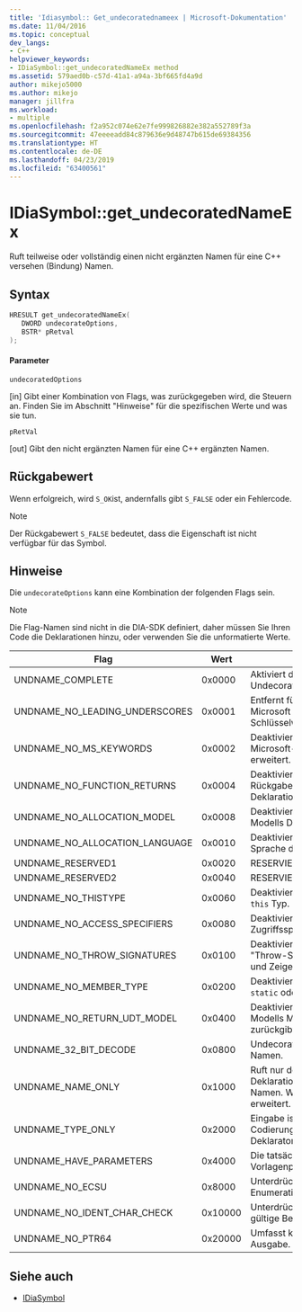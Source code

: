```yaml
---
title: 'Idiasymbol:: Get_undecoratednameex | Microsoft-Dokumentation'
ms.date: 11/04/2016
ms.topic: conceptual
dev_langs:
- C++
helpviewer_keywords:
- IDiaSymbol::get_undecoratedNameEx method
ms.assetid: 579aed0b-c57d-41a1-a94a-3bf665fd4a9d
author: mikejo5000
ms.author: mikejo
manager: jillfra
ms.workload:
- multiple
ms.openlocfilehash: f2a952c074e62e7fe999826882e382a552789f3a
ms.sourcegitcommit: 47eeeeadd84c879636e9d48747b615de69384356
ms.translationtype: HT
ms.contentlocale: de-DE
ms.lasthandoff: 04/23/2019
ms.locfileid: "63400561"
---
```

# <a name="idiasymbolgetundecoratednameex"></a>IDiaSymbol::get_undecoratedNameEx
Ruft teilweise oder vollständig einen nicht ergänzten Namen für eine C++ versehen (Bindung) Namen.

## <a name="syntax"></a>Syntax

```C++
HRESULT get_undecoratedNameEx( 
   DWORD undecorateOptions,
   BSTR* pRetval
);
```

#### <a name="parameters"></a>Parameter
 `undecoratedOptions`

[in] Gibt einer Kombination von Flags, was zurückgegeben wird, die Steuern an. Finden Sie im Abschnitt "Hinweise" für die spezifischen Werte und was sie tun.

 `pRetVal`

[out] Gibt den nicht ergänzten Namen für eine C++ ergänzten Namen.

## <a name="return-value"></a>Rückgabewert
 Wenn erfolgreich, wird `S_OK`ist, andernfalls gibt `S_FALSE` oder ein Fehlercode.

> [!NOTE]
> Der Rückgabewert `S_FALSE` bedeutet, dass die Eigenschaft ist nicht verfügbar für das Symbol.

## <a name="remarks"></a>Hinweise
 Die `undecorateOptions` kann eine Kombination der folgenden Flags sein.

> [!NOTE]
> Die Flag-Namen sind nicht in die DIA-SDK definiert, daher müssen Sie Ihren Code die Deklarationen hinzu, oder verwenden Sie die unformatierte Werte.

|Flag|Wert|Beschreibung|
|----------|-----------|-----------------|
|UNDNAME_COMPLETE|0x0000|Aktiviert die vollständige Undecoration.|
|UNDNAME_NO_LEADING_UNDERSCORES|0x0001|Entfernt führende Unterstriche von Microsoft erweitert Schlüsselwörter.|
|UNDNAME_NO_MS_KEYWORDS|0x0002|Deaktiviert die Erweiterung der Microsoft-Schlüsselwörter erweitert.|
|UNDNAME_NO_FUNCTION_RETURNS|0x0004|Deaktiviert die Erweiterung des Rückgabetyps für die primäre Deklaration.|
|UNDNAME_NO_ALLOCATION_MODEL|0x0008|Deaktiviert die Erweiterung des Modells Deklaration.|
|UNDNAME_NO_ALLOCATION_LANGUAGE|0x0010|Deaktiviert die Erweiterung der Sprache deklarationsspezifizierer.|
|UNDNAME_RESERVED1|0x0020|RESERVIERT.|
|UNDNAME_RESERVED2|0x0040|RESERVIERT.|
|UNDNAME_NO_THISTYPE|0x0060|Deaktiviert alle Modifizierer auf der `this` Typ.|
|UNDNAME_NO_ACCESS_SPECIFIERS|0x0080|Deaktiviert die Erweiterung der Zugriffsspezifizierer für Member.|
|UNDNAME_NO_THROW_SIGNATURES|0x0100|Deaktiviert die Erweiterung "Throw-Signaturen" für Funktionen und Zeigern auf Funktionen.|
|UNDNAME_NO_MEMBER_TYPE|0x0200|Deaktiviert die Erweiterung der `static` oder `virtual` Member.|
|UNDNAME_NO_RETURN_UDT_MODEL|0x0400|Deaktiviert die Erweiterung des Modells Microsoft zur UDT zurückgibt.|
|UNDNAME_32_BIT_DECODE|0x0800|Undecorates 32-Bit-ergänzte Namen.|
|UNDNAME_NAME_ONLY|0x1000|Ruft nur den Namen für die primäre Deklaration an; Gibt nur [Bereich::] Namen.  Wird die Vorlage Params erweitert.|
|UNDNAME_TYPE_ONLY|0x2000|Eingabe ist nur ein Typ, die Codierung. erstellt einen abstrakten Deklarator.|
|UNDNAME_HAVE_PARAMETERS|0x4000|Die tatsächlichen Vorlagenparameter sind verfügbar.|
|UNDNAME_NO_ECSU|0x8000|Unterdrückt die Enumeration/Klasse/Struktur/Union.|
|UNDNAME_NO_IDENT_CHAR_CHECK|0x10000|Unterdrückt die Überprüfung auf gültige Bezeichnerzeichen.|
|UNDNAME_NO_PTR64|0x20000|Umfasst keine ptr64 in der Ausgabe.|

## <a name="see-also"></a>Siehe auch
- [IDiaSymbol](../../debugger/debug-interface-access/idiasymbol.md)